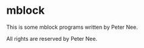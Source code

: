 # mblock

This is some mblock programs written by Peter Nee.

All rights are reserved by Peter Nee.

